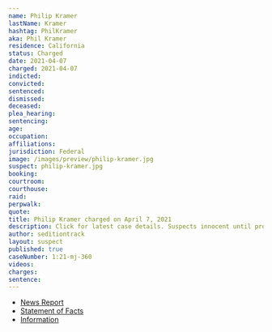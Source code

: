 ```yaml
---
name: Philip Kramer
lastName: Kramer
hashtag: PhilKramer
aka: Phil Kramer
residence: California
status: Charged
date: 2021-04-07
charged: 2021-04-07
indicted:
convicted:
sentenced:
dismissed:
deceased:
plea_hearing:
sentencing:
age:
occupation:
affiliations:
jurisdiction: Federal
image: /images/preview/philip-kramer.jpg
suspect: philip-kramer.jpg
booking:
courtroom:
courthouse:
raid:
perpwalk:
quote:
title: Philip Kramer charged on April 7, 2021
description: Click for latest case details. Suspects innocent until proven guilty.
author: seditiontrack
layout: suspect
published: true
caseNumber: 1:21-mj-360
videos:
charges:
sentence:
---
```


- [News Report](https://winningcaseamerica.com/index.php/2021/05/19/california-man-accused-of-being-involved-in-jan-6-capitol-siege-says-he-did-nothing-wrong/)
- [Statement of Facts](https://www.justice.gov/usao-dc/case-multi-defendant/file/1393626/download)
- [Information](https://www.justice.gov/usao-dc/case-multi-defendant/file/1419096/download)
